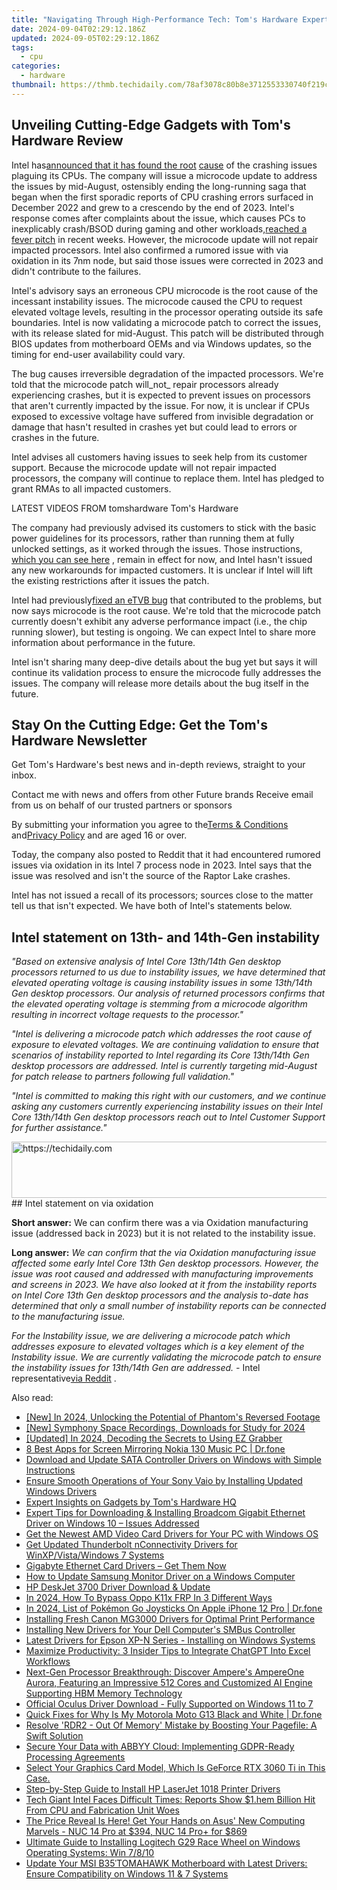 ```yaml
---
title: "Navigating Through High-Performance Tech: Tom's Hardware Expertise"
date: 2024-09-04T02:29:12.186Z
updated: 2024-09-05T02:29:12.186Z
tags:
  - cpu
categories:
  - hardware
thumbnail: https://thmb.techidaily.com/78af3078c80b8e3712553330740f219cdae8af451a75522402de746ab069fea1.jpg
---
```


## Unveiling Cutting-Edge Gadgets with Tom's Hardware Review

Intel has[announced that it has found the root](https://community.intel.com/t5/Processors/July-2024-Update-on-Instability-Reports-on-Intel-Core-13th-and/m-p/1617113#M74792) [cause](https://community.intel.com/t5/Processors/July-2024-Update-on-Instability-Reports-on-Intel-Core-13th-and/m-p/1617113#M74792) of the crashing issues plaguing its CPUs. The company will issue a microcode update to address the issues by mid-August, ostensibly ending the long-running saga that began when the first sporadic reports of CPU crashing errors surfaced in December 2022 and grew to a crescendo by the end of 2023\. Intel's response comes after complaints about the issue, which causes PCs to inexplicably crash/BSOD during gaming and other workloads,[reached a fever pitch](https://www.tomshardware.com/pc-components/cpus/game-publisher-claims-100-crash-rate-with-intel-cpus-alderon-games-says-company-sells-defective-13th-and-14th-gen-chips) in recent weeks. However, the microcode update will not repair impacted processors. Intel also confirmed a rumored issue with via oxidation in its 7nm node, but said those issues were corrected in 2023 and didn't contribute to the failures.

 Intel's advisory says an erroneous CPU microcode is the root cause of the incessant instability issues. The microcode caused the CPU to request elevated voltage levels, resulting in the processor operating outside its safe boundaries. Intel is now validating a microcode patch to correct the issues, with its release slated for mid-August. This patch will be distributed through BIOS updates from motherboard OEMs and via Windows updates, so the timing for end-user availability could vary.

 The bug causes irreversible degradation of the impacted processors. We're told that the microcode patch will_not_ repair processors already experiencing crashes, but it is expected to prevent issues on processors that aren't currently impacted by the issue. For now, it is unclear if CPUs exposed to excessive voltage have suffered from invisible degradation or damage that hasn't resulted in crashes yet but could lead to errors or crashes in the future.

 Intel advises all customers having issues to seek help from its customer support. Because the microcode update will not repair impacted processors, the company will continue to replace them. Intel has pledged to grant RMAs to all impacted customers.

 LATEST VIDEOS FROM tomshardware Tom's Hardware

 The company had previously advised its customers to stick with the basic power guidelines for its processors, rather than running them at fully unlocked settings, as it worked through the issues. Those instructions, [which you can see here](https://www.tomshardware.com/pc-components/cpus/intel-issues-official-statement-on-core-k-series-crashes-stick-to-intels-official-power-profiles) , remain in effect for now, and Intel hasn't issued any new workarounds for impacted customers. It is unclear if Intel will lift the existing restrictions after it issues the patch.

 Intel had previously[fixed an eTVB bug](https://www.tomshardware.com/pc-components/cpus/intel-denies-reports-that-it-identified-a-root-cause-for-core-i9-crashing-issues-investigation-continues) that contributed to the problems, but now says microcode is the root cause. We're told that the microcode patch currently doesn't exhibit any adverse performance impact (i.e., the chip running slower), but testing is ongoing. We can expect Intel to share more information about performance in the future.

 Intel isn't sharing many deep-dive details about the bug yet but says it will continue its validation process to ensure the microcode fully addresses the issues. The company will release more details about the bug itself in the future.

## Stay On the Cutting Edge: Get the Tom's Hardware Newsletter

 Get Tom's Hardware's best news and in-depth reviews, straight to your inbox.

 Contact me with news and offers from other Future brands  Receive email from us on behalf of our trusted partners or sponsors

 By submitting your information you agree to the[Terms & Conditions](https://futureplc.com/terms-conditions/) and[Privacy Policy](https://futureplc.com/privacy-policy/) and are aged 16 or over.

 Today, the company also posted to Reddit that it had encountered rumored issues via oxidation in its Intel 7 process node in 2023\. Intel says that the issue was resolved and isn't the source of the Raptor Lake crashes.

 Intel has not issued a recall of its processors; sources close to the matter tell us that isn't expected. We have both of Intel's statements below.

## Intel statement on 13th- and 14th-Gen instability

 _"Based on extensive analysis of Intel Core 13th/14th Gen desktop processors returned to us due to instability issues, we have determined that elevated operating voltage is causing instability issues in some 13th/14th Gen desktop processors. Our analysis of returned processors confirms that the elevated operating voltage is stemming from a microcode algorithm resulting in incorrect voltage requests to the processor."_

 _"Intel is delivering a microcode patch which addresses the root cause of exposure to elevated voltages. We are continuing validation to ensure that scenarios of instability reported to Intel regarding its Core 13th/14th Gen desktop processors are addressed. Intel is currently targeting mid-August for patch release to partners following full validation."_

 _"Intel is committed to making this right with our customers, and we continue asking any customers currently experiencing instability issues on their Intel Core 13th/14th Gen desktop processors reach out to Intel Customer Support for further assistance."_

<!-- affiliate ads begin -->
<a href="https://dhgate.sjv.io/c/5597632/2106658/12108" target="_top" id="2106658">
  <img src="//a.impactradius-go.com/display-ad/12108-2106658" border="0" alt="https://techidaily.com" width="728" height="90"/>
</a>
<img height="0" width="0" src="https://dhgate.sjv.io/i/5597632/2106658/12108" style="position:absolute;visibility:hidden;" border="0" />
<!-- affiliate ads end -->
## Intel statement on via oxidation

**Short answer:** We can confirm there was a via Oxidation manufacturing issue (addressed back in 2023) but it is not related to the instability issue.

**Long answer:**   _We can confirm that the via Oxidation manufacturing issue affected some early Intel Core 13th Gen desktop processors. However, the issue was root caused and addressed with manufacturing improvements and screens in 2023\. We have also looked at it from the instability reports on Intel Core 13th Gen desktop processors and the analysis to-date has determined that only a small number of instability reports can be connected to the manufacturing issue._

 _For the Instability issue, we are delivering a microcode patch which addresses exposure to elevated voltages which is a key element of the Instability issue. We are currently validating the microcode patch to ensure the instability issues for 13th/14th Gen are addressed. -_ Intel representative[via Reddit](https://www.reddit.com/r/intel/comments/1e9mf04/comment/lefz09c/) .


<ins class="adsbygoogle"
     style="display:block"
     data-ad-format="autorelaxed"
     data-ad-client="ca-pub-7571918770474297"
     data-ad-slot="1223367746"></ins>



<ins class="adsbygoogle"
     style="display:block"
     data-ad-client="ca-pub-7571918770474297"
     data-ad-slot="8358498916"
     data-ad-format="auto"
     data-full-width-responsive="true"></ins>

<span class="atpl-alsoreadstyle">Also read:</span>
<div><ul>
<li><a href="https://fox-http.techidaily.com/new-in-2024-unlocking-the-potential-of-phantoms-reversed-footage/"><u>[New] In 2024, Unlocking the Potential of Phantom's Reversed Footage</u></a></li>
<li><a href="https://desktop-recording.techidaily.com/new-symphony-space-recordings-downloads-for-study-for-2024/"><u>[New] Symphony Space  Recordings, Downloads for Study for 2024</u></a></li>
<li><a href="https://screen-video-capture.techidaily.com/updated-in-2024-decoding-the-secrets-to-using-ez-grabber/"><u>[Updated] In 2024, Decoding the Secrets to Using EZ Grabber</u></a></li>
<li><a href="https://screen-mirror.techidaily.com/8-best-apps-for-screen-mirroring-nokia-130-music-pc-drfone-by-drfone-android/"><u>8 Best Apps for Screen Mirroring Nokia 130 Music PC | Dr.fone</u></a></li>
<li><a href="https://hardware-help.techidaily.com/download-and-update-sata-controller-drivers-on-windows-with-simple-instructions/"><u>Download and Update SATA Controller Drivers on Windows with Simple Instructions</u></a></li>
<li><a href="https://hardware-help.techidaily.com/ensure-smooth-operations-of-your-sony-vaio-by-installing-updated-windows-drivers/"><u>Ensure Smooth Operations of Your Sony Vaio by Installing Updated Windows Drivers</u></a></li>
<li><a href="https://hardware-help.techidaily.com/expert-insights-on-gadgets-by-toms-hardware-hq/"><u>Expert Insights on Gadgets by Tom's Hardware HQ</u></a></li>
<li><a href="https://hardware-help.techidaily.com/1722962256228-expert-tips-for-downloading-and-installing-broadcom-gigabit-ethernet-driver-on-windows-10-issues-addressed/"><u>Expert Tips for Downloading & Installing Broadcom Gigabit Ethernet Driver on Windows 10 – Issues Addressed</u></a></li>
<li><a href="https://hardware-help.techidaily.com/get-the-newest-amd-video-card-drivers-for-your-pc-with-windows-os/"><u>Get the Newest AMD Video Card Drivers for Your PC with Windows OS</u></a></li>
<li><a href="https://hardware-help.techidaily.com/get-updated-thunderbolt-nconnectivity-drivers-for-winxpvistawindows-7-systems/"><u>Get Updated Thunderbolt nConnectivity Drivers for WinXP/Vista/Windows 7 Systems</u></a></li>
<li><a href="https://hardware-help.techidaily.com/1722962202732-gigabyte-ethernet-card-drivers-get-them-now/"><u>Gigabyte Ethernet Card Drivers – Get Them Now</u></a></li>
<li><a href="https://hardware-help.techidaily.com/how-to-update-samsung-monitor-driver-on-a-windows-computer/"><u>How to Update Samsung Monitor Driver on a Windows Computer</u></a></li>
<li><a href="https://hardware-help.techidaily.com/hp-deskjet-3700-driver-download-and-update/"><u>HP DeskJet 3700 Driver Download & Update</u></a></li>
<li><a href="https://android-frp.techidaily.com/in-2024-how-to-bypass-oppo-k11x-frp-in-3-different-ways-by-drfone-android/"><u>In 2024, How To Bypass Oppo K11x FRP In 3 Different Ways</u></a></li>
<li><a href="https://ios-pokemon-go.techidaily.com/in-2024-list-of-pokemon-go-joysticks-on-apple-iphone-12-pro-drfone-by-drfone-virtual-ios/"><u>In 2024, List of Pokémon Go Joysticks On Apple iPhone 12 Pro | Dr.fone</u></a></li>
<li><a href="https://hardware-help.techidaily.com/installing-fresh-canon-mg3000-drivers-for-optimal-print-performance/"><u>Installing Fresh Canon MG3000 Drivers for Optimal Print Performance</u></a></li>
<li><a href="https://hardware-help.techidaily.com/installing-new-drivers-for-your-dell-computers-smbus-controller/"><u>Installing New Drivers for Your Dell Computer's SMBus Controller</u></a></li>
<li><a href="https://hardware-help.techidaily.com/latest-drivers-for-epson-xp-n-series-installing-on-windows-systems/"><u>Latest Drivers for Epson XP-N Series - Installing on Windows Systems</u></a></li>
<li><a href="https://tech-haven.techidaily.com/maximize-productivity-3-insider-tips-to-integrate-chatgpt-into-excel-workflows/"><u>Maximize Productivity: 3 Insider Tips to Integrate ChatGPT Into Excel Workflows</u></a></li>
<li><a href="https://hardware-help.techidaily.com/next-gen-processor-breakthrough-discover-amperes-ampereone-aurora-featuring-an-impressive-512-cores-and-customized-ai-engine-supporting-hbm-memory-technolog22/"><u>Next-Gen Processor Breakthrough: Discover Ampere's AmpereOne Aurora, Featuring an Impressive 512 Cores and Customized AI Engine Supporting HBM Memory Technology</u></a></li>
<li><a href="https://hardware-help.techidaily.com/official-oculus-driver-download-fully-supported-on-windows-11-to-7/"><u>Official Oculus Driver Download - Fully Supported on Windows 11 to 7</u></a></li>
<li><a href="https://fix-guide.techidaily.com/quick-fixes-for-why-is-my-motorola-moto-g13-black-and-white-drfone-by-drfone-fix-android-problems-fix-android-problems/"><u>Quick Fixes for Why Is My Motorola Moto G13 Black and White | Dr.fone</u></a></li>
<li><a href="https://win-howtos.techidaily.com/resolve-rdr2-out-of-memory-mistake-by-boosting-your-pagefile-a-swift-solution/"><u>Resolve 'RDR2 - Out Of Memory' Mistake by Boosting Your Pagefile: A Swift Solution</u></a></li>
<li><a href="https://solve-manuals.techidaily.com/secure-your-data-with-abbyy-cloud-implementing-gdpr-ready-processing-agreements/"><u>Secure Your Data with ABBYY Cloud: Implementing GDPR-Ready Processing Agreements</u></a></li>
<li><a href="https://hardware-help.techidaily.com/select-your-graphics-card-model-which-is-geforce-rtx-3060-ti-in-this-case/"><u>Select Your Graphics Card Model, Which Is GeForce RTX 3060 Ti in This Case.</u></a></li>
<li><a href="https://hardware-help.techidaily.com/step-by-step-guide-to-install-hp-laserjet-1018-printer-drivers/"><u>Step-by-Step Guide to Install HP LaserJet 1018 Printer Drivers</u></a></li>
<li><a href="https://hardware-help.techidaily.com/tech-giant-intel-faces-difficult-times-reports-show-1hem-billion-hit-from-cpu-and-fabrication-unit-woes/"><u>Tech Giant Intel Faces Difficult Times: Reports Show $1.hem Billion Hit From CPU and Fabrication Unit Woes</u></a></li>
<li><a href="https://hardware-help.techidaily.com/the-price-reveal-is-here-get-your-hands-on-asus-new-computing-marvels-nuc-14-pro-at-394-nuc-14-proplus-for-869/"><u>The Price Reveal Is Here! Get Your Hands on Asus' New Computing Marvels - NUC 14 Pro at $394, NUC 14 Pro+ for $869</u></a></li>
<li><a href="https://hardware-help.techidaily.com/ultimate-guide-to-installing-logitech-g29-race-wheel-on-windows-operating-systems-win-7810/"><u>Ultimate Guide to Installing Logitech G29 Race Wheel on Windows Operating Systems: Win 7/8/10</u></a></li>
<li><a href="https://hardware-help.techidaily.com/update-your-msi-b35tomahawk-motherboard-with-latest-drivers-ensure-compatibility-on-windows-11-and-7-systems/"><u>Update Your MSI B35ˈTOMAHAWK Motherboard with Latest Drivers: Ensure Compatibility on Windows 11 & 7 Systems</u></a></li>
</ul></div>
